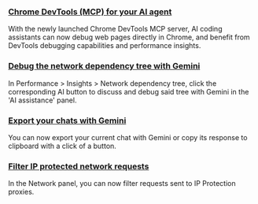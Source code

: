 ### [Chrome DevTools (MCP) for your AI agent](mcp)
With the newly launched Chrome DevTools MCP server, AI coding assistants can now debug web pages directly in Chrome, and benefit from DevTools debugging capabilities and performance insights.

### [Debug the network dependency tree with Gemini](ai-insight)
In Performance > Insights > Network dependency tree, click the corresponding AI button to discuss and debug said tree with Gemini in the 'AI assistance' panel.

### [Export your chats with Gemini](ai-chat-export)
You can now export your current chat with Gemini or copy its response to clipboard with a click of a button.

### [Filter IP protected network requests](ipp)
In the Network panel, you can now filter requests sent to IP Protection proxies.
